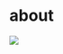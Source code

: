 # about

<img align="center" src="https://github-readme-stats.vercel.app/api/top-langs/?username=move132&layout=compact&theme=radical&hide_border=true" />
<!-- | <a href="https://github.com/move132/github-readme-stats"><img align="center" src="https://github-readme-stats.vercel.app/api?username=move132&show_icons=true&include_all_commits=true&theme=radical&hide_border=true" alt="Anurag's github stats" /></a> | <a href="https://github.com/move132/github-readme-stats"><img align="center" src="https://github-readme-stats.vercel.app/api/top-langs/?username=move132&layout=compact&theme=radical&hide_border=true" /></a> |
| ------------- | ------------- | -->

